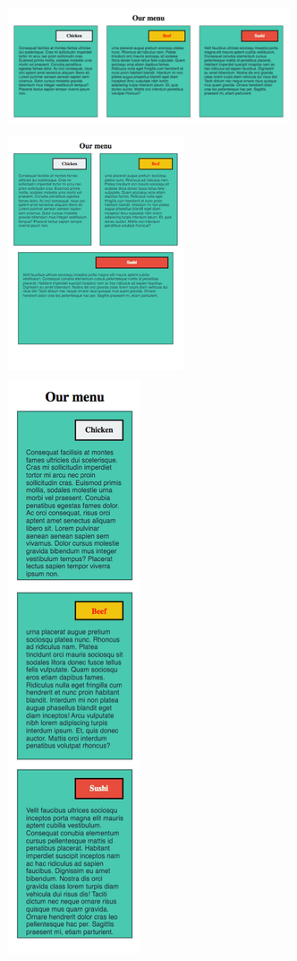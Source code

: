 
![Test Image 1](https://github.com/theglox/module2-solution/blob/main/%20mockup1.png)

![Test Image 2](https://github.com/theglox/module2-solution/blob/main/%20mockup2.png)

![Test Image 3](https://github.com/theglox/module2-solution/blob/main/%20mockup3.png)
